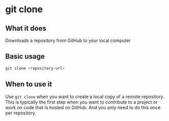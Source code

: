 # git clone

## What it does
Downloads a repository from GitHub to your local computer

## Basic usage
```bash
git clone <repository-url>
```
## When to use it
Use `git clone` when you want to create a local copy of a remote repository. This is typically the first step when you want to contribute to a project or work on code that is hosted on GitHub. And you only need to do this once per repository.

